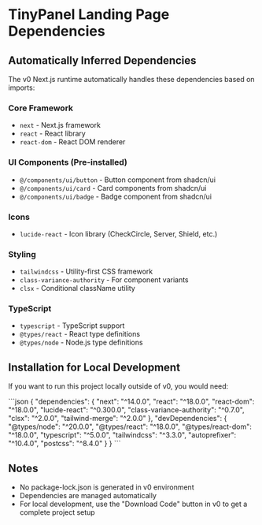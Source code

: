 # TinyPanel Landing Page Dependencies

## Automatically Inferred Dependencies

The v0 Next.js runtime automatically handles these dependencies based on imports:

### Core Framework
- `next` - Next.js framework
- `react` - React library
- `react-dom` - React DOM renderer

### UI Components (Pre-installed)
- `@/components/ui/button` - Button component from shadcn/ui
- `@/components/ui/card` - Card components from shadcn/ui  
- `@/components/ui/badge` - Badge component from shadcn/ui

### Icons
- `lucide-react` - Icon library (CheckCircle, Server, Shield, etc.)

### Styling
- `tailwindcss` - Utility-first CSS framework
- `class-variance-authority` - For component variants
- `clsx` - Conditional className utility

### TypeScript
- `typescript` - TypeScript support
- `@types/react` - React type definitions
- `@types/node` - Node.js type definitions

## Installation for Local Development

If you want to run this project locally outside of v0, you would need:

\`\`\`json
{
  "dependencies": {
    "next": "^14.0.0",
    "react": "^18.0.0",
    "react-dom": "^18.0.0",
    "lucide-react": "^0.300.0",
    "class-variance-authority": "^0.7.0",
    "clsx": "^2.0.0",
    "tailwind-merge": "^2.0.0"
  },
  "devDependencies": {
    "@types/node": "^20.0.0",
    "@types/react": "^18.0.0",
    "@types/react-dom": "^18.0.0",
    "typescript": "^5.0.0",
    "tailwindcss": "^3.3.0",
    "autoprefixer": "^10.4.0",
    "postcss": "^8.4.0"
  }
}
\`\`\`

## Notes

- No package-lock.json is generated in v0 environment
- Dependencies are managed automatically
- For local development, use the "Download Code" button in v0 to get a complete project setup
